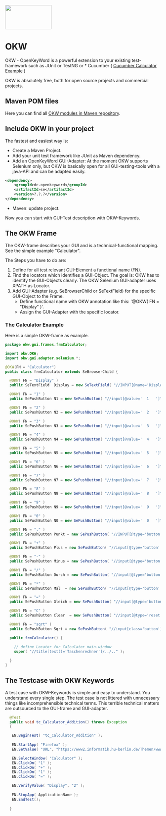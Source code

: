 <img src="https://www.openkeyword.de/images/OKW_Logos/150x78/okw_color_msoffice_nobackground.png" width="150px" height="78px" />

# OKW

OKW - OpenKeyWord is a powerful extension to your existing test-framework such as JUnit or TestNG or * Cucumber ( [Cucumber Calculator Example](https://github.com/Hrabovszki1023/OKW/wiki/Cucumber-Calculator-Example) )

OKW is absolutely free, both for open source projects and commercial projects.

## Maven POM files

Here you can find all [OKW modules in Maven repository](https://search.maven.org/#search%7Cga%7C1%7Copenkeyword).

## Include OKW in your project

The fastest and easiest way is:

* Create a Maven Project.
* Add your unit test framework like JUnit as Maven dependency.
* Add an OpenKeyWord GUI-Adapter: At the moment OKW supports Selenium only, but OKW is basically open for all GUI-testing-tools with a java-API and can be adapted easily.

```xml 
<dependency>
    <groupId>de.openkeyword</groupId>
    <artifactId>se</artifactId>
    <version>?.?.?</version>
</dependency>
```
* Maven: update project.

Now you can start with GUI-Test description with OKW-Keywords.

## The OKW Frame
The OKW-frame describes your GUI and is a technical-functional mapping.
See the simple example "Calculator".

The  Steps you have to do are:

1. Define for all test relevant GUI-Element a functional name (FN). 
2. Find the locators which identifies a GUI-Object. The goal is: OKW has to identify the GUI-Objects clearly. The OKW Selenium GUI-adapter uses XPATH as Locator.
3. Add GUI-Adapter (e.g. SeBrowserChild or SeTextField) for the specific GUI-Object to the Frame.
   * Define functional name with OKW annotation like this: '@OKW( FN = "Display" )'.
   * Assign the GUI-Adapter with the specific locator.


### The Calculator Example
Here is a simple OKW-frame as example. 

```java
package okw.gui.frames.frmCalculator;

import okw.OKW;
import okw.gui.adapter.selenium.*;

@OKW(FN = "Calculator")
public class frmCalculator extends SeBrowserChild {

  @OKW( FN = "Display" )
  public SeTextField  Display = new SeTextField( "//INPUT[@name='Display']" );

  @OKW( FN = "1" )
  public SePushButton N1 = new SePushButton( "//input[@value='  1   ']");

  @OKW( FN = "2" )
  public SePushButton N2 = new SePushButton( "//input[@value='  2   ']");

  @OKW( FN = "3" )
  public SePushButton N3 = new SePushButton( "//input[@value='  3   ']");

  @OKW( FN = "4" )
  public SePushButton N4 = new SePushButton( "//input[@value='  4   ']");

  @OKW( FN = "5" )
  public SePushButton N5 = new SePushButton( "//input[@value='  5   ']");

  @OKW( FN = "6" )
  public SePushButton N6 = new SePushButton( "//input[@value='  6   ']");

  @OKW( FN = "7" )
  public SePushButton N7 = new SePushButton( "//input[@value='  7   ']");

  @OKW( FN = "8" )
  public SePushButton N8 = new SePushButton( "//input[@value='  8   ']");

  @OKW( FN = "9" )
  public SePushButton N9 = new SePushButton( "//input[@value='  9   ']");

  @OKW( FN = "0" )
  public SePushButton N0 = new SePushButton( "//input[@value='  0   ']");

  @OKW( FN = "." )
  public SePushButton Punkt = new SePushButton( "//INPUT[@type='button' and @value='*.*']" );

  @OKW( FN = "+" )
  public SePushButton Plus = new SePushButton( "//input[@type='button' and @value='  +   ']" );

  @OKW( FN = "-" )
  public SePushButton Minus = new SePushButton( "//input[@type='button' and @value='  -   ']" );

  @OKW( FN = "/" )
  public SePushButton Durch = new SePushButton( "//input[@type='button' and @value='  /   ']" );

  @OKW( FN = "*" )
  public SePushButton Mal  = new SePushButton( "//input[@type='button' and @value='  *   ']" );

  @OKW( FN = "=" )
  public SePushButton Gleich = new SePushButton( "//input[@type='button' and @value='  =   ']" );

  @OKW( FN = "C" )
  public SePushButton Clear  = new SePushButton( "//input[@type='reset' and @value='  C  ']" );

  @OKW( FN = "sqrt" )
  public SePushButton Sqrt = new SePushButton( "//input[class='button'] type='button' value='sqrt '" );

  public frmCalculator() {
    
    // define Locator for Calculator main-window
    super( "//title[text()='Taschenrechner']/../.." );

  }
}
```


## The Testcase with OKW Keywords

A test case with OKW-Keywords is simple and easy to understand. You understand every single step.
The test case is not littered with unnecessary things like incomprehensible technical terms.
This terrible technical matters are outsourced to the GUI-frame and GUI-adapter. 

```java
  @Test
  public void tc_Calculator_Addition() throws Exception
  {

   EN.BeginTest( "tc_Calculator_Addition" );
   
   EN.StartApp( "Firefox" );
   EN.SetValue( "URL", "https://www2.informatik.hu-berlin.de/Themen/www/selfhtml/javascript/beispiele/anzeige/taschenrechner.htm" );

   EN.SelectWindow( "Calculator" );
   EN.ClickOn( "1" );
   EN.ClickOn( "+" );
   EN.ClickOn( "1" );
   EN.ClickOn( "=" );

   EN.VerifyValue( "Display", "2" );
   
   EN.StopApp( ApplicationName );
   EN.EndTest();
   
  }

```



